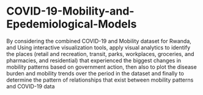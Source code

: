 # COVID-19-Mobility-and-Epedemiological-Models
By considering the combined COVID-19 and Mobility dataset for Rwanda, and Using interactive visualization tools, apply visual analytics  to identify the places (retail and recreation, transit, parks, workplaces, groceries, and pharmacies, and residential) that experienced the biggest changes in mobility patterns  based on government action, then also to plot the disease burden and  mobility trends over the period in the dataset and finally to determine the pattern of relationships that exist between  mobility patterns and COVID-19 data
